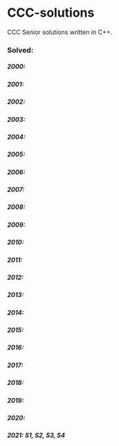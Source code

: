 # CCC-solutions
CCC Senior solutions written in C++. 

### Solved: 

##### 2000: 
##### 2001: 
##### 2002: 
##### 2003:  
##### 2004: 
##### 2005: 
##### 2006: 
##### 2007: 
##### 2008: 
##### 2009: 
##### 2010: 
##### 2011: 
##### 2012: 
##### 2013: 
##### 2014: 
##### 2015: 
##### 2016: 
##### 2017: 
##### 2018: 
##### 2019: 
##### 2020: 
##### 2021: S1, S2, S3, S4
